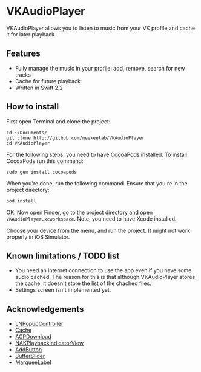 # VKAudioPlayer #

VKAudioPlayer allows you to listen to music from your VK profile and cache it for later playback. 

## Features ##
- Fully manage the music in your profile: add, remove, search for new tracks
- Cache for future playback 
- Written in Swift 2.2

## How to install ##

First open Terminal and clone the project:
```
cd ~/Documents/
git clone http://github.com/neekeetab/VKAudioPlayer
cd VKAudioPlayer
```
For the following steps, you need to have CocoaPods installed. To install CocoaPods run this command:
```
sudo gem install cocoapods
```
When you're done, run the following command. Ensure that you're in the project directory:
```
pod install
```
OK. Now open Finder, go to the project directory and open ```VKAudioPlayer.xcworkspace```.
Note, you need to have Xcode installed. 

Choose your device from the menu, and run the project. It might not work properly in iOS Simulator. 

## Known limitations / TODO list ##
- You need an internet connection to use the app even if you have some audio cached. The reason for this is that although VKAudioPlayer stores the cache, it doesn't store the list of the chached files. 
- Settings screen isn't implemented yet.

## Acknowledgements ##
- [LNPopupController](https://github.com/LeoNatan/LNPopupController) 
- [Cache](https://github.com/hyperoslo/Cache)
- [ACPDownload](https://github.com/antoniocasero/ACPDownload)
- [NAKPlaybackIndicatorView](https://github.com/yujinakayama/NAKPlaybackIndicatorView)
- [AddButton](https://github.com/svenbacia/AddButton)
- [BufferSlider](https://github.com/raxcat/BufferSlider)
- [MarqueeLabel](https://github.com/cbpowell/MarqueeLabel)
